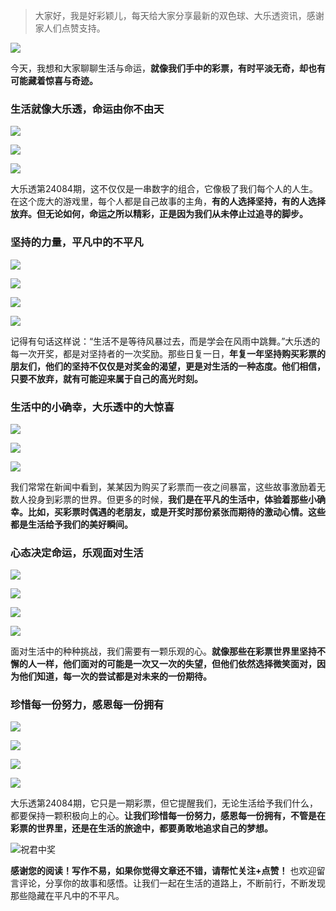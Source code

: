 
> 大家好，我是好彩颖儿，每天给大家分享最新的双色球、大乐透资讯，感谢家人们点赞支持。

![](https://cdn.jsdelivr.net/gh/wangwenjie1314/PicCDN/2024-7-12/1720763627240-image.png)


今天，我想和大家聊聊生活与命运，**就像我们手中的彩票，有时平淡无奇，却也有可能藏着惊喜与奇迹。**


### 生活就像大乐透，命运由你不由天


![](https://cdn.jsdelivr.net/gh/wangwenjie1314/PicCDN/2024-7-22/1721634735847-image.png)

![](https://cdn.jsdelivr.net/gh/wangwenjie1314/PicCDN/2024-7-22/1721634725008-image.png)

![](https://cdn.jsdelivr.net/gh/wangwenjie1314/PicCDN/2024-7-22/1721634758483-image.png)


大乐透第24084期，这不仅仅是一串数字的组合，它像极了我们每个人的人生。在这个庞大的游戏里，每个人都是自己故事的主角，**有的人选择坚持，有的人选择放弃。但无论如何，命运之所以精彩，正是因为我们从未停止过追寻的脚步。**

### 坚持的力量，平凡中的不平凡


![](https://cdn.jsdelivr.net/gh/wangwenjie1314/PicCDN/2024-7-22/1721634802847-image.png)

![](https://cdn.jsdelivr.net/gh/wangwenjie1314/PicCDN/2024-7-22/1721634792765-image.png)

![](https://cdn.jsdelivr.net/gh/wangwenjie1314/PicCDN/2024-7-22/1721634785634-image.png)

![](https://cdn.jsdelivr.net/gh/wangwenjie1314/PicCDN/2024-7-22/1721634772168-image.png)


记得有句话这样说：“生活不是等待风暴过去，而是学会在风雨中跳舞。”大乐透的每一次开奖，都是对坚持者的一次奖励。那些日复一日，**年复一年坚持购买彩票的朋友们，他们的坚持不仅仅是对奖金的渴望，更是对生活的一种态度。他们相信，只要不放弃，就有可能迎来属于自己的高光时刻。**

### 生活中的小确幸，大乐透中的大惊喜


![](https://cdn.jsdelivr.net/gh/wangwenjie1314/PicCDN/2024-7-22/1721634814724-image.png)

![](https://cdn.jsdelivr.net/gh/wangwenjie1314/PicCDN/2024-7-22/1721634827813-image.png)

![](https://cdn.jsdelivr.net/gh/wangwenjie1314/PicCDN/2024-7-22/1721634838395-image.png)


我们常常在新闻中看到，某某因为购买了彩票而一夜之间暴富，这些故事激励着无数人投身到彩票的世界。但更多的时候，**我们是在平凡的生活中，体验着那些小确幸。比如，买彩票时偶遇的老朋友，或是开奖时那份紧张而期待的激动心情。这些都是生活给予我们的美好瞬间。**

### 心态决定命运，乐观面对生活

![](https://cdn.jsdelivr.net/gh/wangwenjie1314/PicCDN/2024-7-22/1721634864990-image.png)

![](https://cdn.jsdelivr.net/gh/wangwenjie1314/PicCDN/2024-7-22/1721634858323-image.png)

![](https://cdn.jsdelivr.net/gh/wangwenjie1314/PicCDN/2024-7-22/1721634846198-image.png)


![](https://cdn.jsdelivr.net/gh/wangwenjie1314/PicCDN/2024-7-22/1721634908658-image.png)

面对生活中的种种挑战，我们需要有一颗乐观的心。**就像那些在彩票世界里坚持不懈的人一样，他们面对的可能是一次又一次的失望，但他们依然选择微笑面对，因为他们知道，每一次的尝试都是对未来的一份期待。**

### 珍惜每一份努力，感恩每一份拥有


![](https://cdn.jsdelivr.net/gh/wangwenjie1314/PicCDN/2024-7-22/1721634891748-image.png)

![](https://cdn.jsdelivr.net/gh/wangwenjie1314/PicCDN/2024-7-22/1721634879791-image.png)


![](https://cdn.jsdelivr.net/gh/wangwenjie1314/PicCDN/2024-7-22/1721634900187-image.png)

![](https://cdn.jsdelivr.net/gh/wangwenjie1314/PicCDN/2024-7-22/1721634605526-image.png)

大乐透第24084期，它只是一期彩票，但它提醒我们，无论生活给予我们什么，都要保持一颗积极向上的心。**让我们珍惜每一份努力，感恩每一份拥有，不管是在彩票的世界里，还是在生活的旅途中，都要勇敢地追求自己的梦想。**


![祝君中奖](https://cdn.jsdelivr.net/gh/wangwenjie1314/PicCDN/2024-7-22/1721634929554-image.png)


**感谢您的阅读！写作不易，如果你觉得文章还不错，请帮忙关注+点赞！** 也欢迎留言评论，分享你的故事和感悟。让我们一起在生活的道路上，不断前行，不断发现那些隐藏在平凡中的不平凡。
